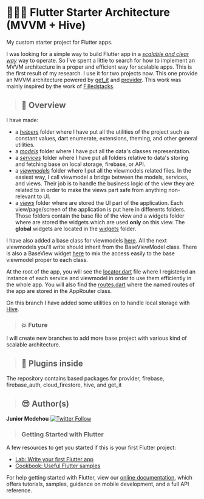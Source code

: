 # 👷🔧🔩 Flutter Starter Architecture (MVVM + Hive) 

My custom starter project for Flutter apps.

I was looking for a simple way to build Flutter app in a [*scalable and clear way*](https://www.businessofapps.com/insights/why-app-scalability-is-important-and-why-you-should-be-prepared-for-it-from-start/#:~:text=Scalability%20is%20the%20function%20of,features%20will%20cause%20a%20gridlock.)   way to operate. So I've spent a little to search for how to implement an MVVM architecture in a proper and efficient way for scalable apps. This is the first result of my research. I use it for two projects now.
This one provide an MVVM architecture powered by [get_it](https://pub.dev/packages/get_it) and [provider](https://pub.dev/packages/provider).
This work was mainly inspired by the work of [Filledstacks](https://github.com/FilledStacks/flutter-tutorials).

> ## 👀 Overview

I have made:

- a [_helpers_](lib/helpers) folder where I have put all the utilities of the project such as constant values, dart enumerate, extensions, theming, and other general utilities.
- a [_models_](lib/models) folder where I have put all the data's classes representation.
- a [_services_](lib/services) folder where I have put all folders relative to data's storing and fetching base on local storage, firebase, or API.
- a [_viewmodels_](lib/viewmodels) folder where I put all the viewmodels related files. In the easiest way, I call viewmodel a bridge between the models, services, and views. Their job is to handle the business logic of the view they are related to in order to make the views part safe from anything non-relevant to UI.
- a [_views_](lib/views) folder where are stored the UI part of the application. Each view/page/screen of the application is put here in differents folders. Those folders contain the base file of the view and a widgets folder where are stored the widgets which are used **only** on this view. The **global** widgets are located in the [widgets](lib/views/widgets) folder.

I have also added a base class for viewmodels [here](lib/viewmodels/base_viewmodel.dart). All the next viewmodels you'll write should inherit from the BaseViewModel class. There is also a BaseView widget [here](lib/views/base_view.dart) to mix the access easily to the base viewmodel proper to each class.

At the root of the app, you will see the [locator.dart](lib/locator.dart) file where I registered an instance of each service and viewmodel in order to use them efficiently in the whole app. You will also find the [routes.dart](lib/routes.dart) where the named routes of the app are stored in the AppRouter class.

On this branch I have added some utilities on to handle local storage with [Hive](https://pub.dev/packages/hive).

> ### 💥 Future 

I will create new branches to add more base project with various kind of scalable architecture.

> ## :electric_plug:  Plugins inside
The repository contains based packages for provider, firebase, firebase_auth, cloud_firestore, hive, and get_it

> ## :sunglasses:  Author(s)
**Junior Medehou** [![Twitter Follow](https://img.shields.io/twitter/follow/juniormedehou_?label=Follow&style=social)](https://twitter.com/juniormedehou_)

> ### Getting Started with Flutter

A few resources to get you started if this is your first Flutter project:

- [Lab: Write your first Flutter app](https://flutter.dev/docs/get-started/codelab)
- [Cookbook: Useful Flutter samples](https://flutter.dev/docs/cookbook)

For help getting started with Flutter, view our
[online documentation](https://flutter.dev/docs), which offers tutorials,
samples, guidance on mobile development, and a full API reference.
